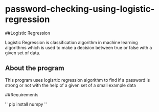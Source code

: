 # password-checking-using-logistic-regression

##Logistic Regression

Logistic Regression is classification algorithm in machine learning algorithms which is used to make a decision between true or false with a given set of data.

## About the program

This program uses logisrtic regression algorithm to find if a password is strong or not with the help of a given set of a small example data

##Requirements

''
  pip install numpy
''


